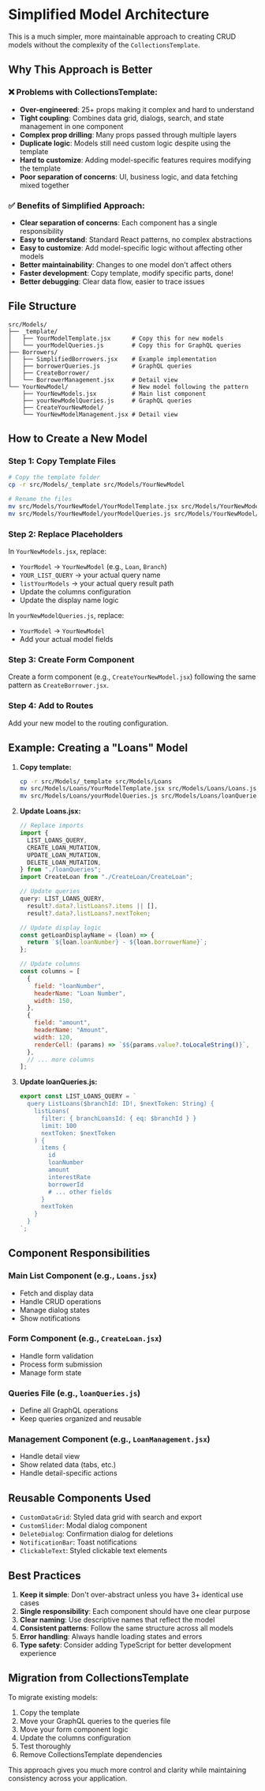 # Simplified Model Architecture

This is a much simpler, more maintainable approach to creating CRUD models without the complexity of the `CollectionsTemplate`.

## Why This Approach is Better

### ❌ Problems with CollectionsTemplate:

- **Over-engineered**: 25+ props making it complex and hard to understand
- **Tight coupling**: Combines data grid, dialogs, search, and state management in one component
- **Complex prop drilling**: Many props passed through multiple layers
- **Duplicate logic**: Models still need custom logic despite using the template
- **Hard to customize**: Adding model-specific features requires modifying the template
- **Poor separation of concerns**: UI, business logic, and data fetching mixed together

### ✅ Benefits of Simplified Approach:

- **Clear separation of concerns**: Each component has a single responsibility
- **Easy to understand**: Standard React patterns, no complex abstractions
- **Easy to customize**: Add model-specific logic without affecting other models
- **Better maintainability**: Changes to one model don't affect others
- **Faster development**: Copy template, modify specific parts, done!
- **Better debugging**: Clear data flow, easier to trace issues

## File Structure

```
src/Models/
├── _template/
│   ├── YourModelTemplate.jsx      # Copy this for new models
│   └── yourModelQueries.js        # Copy this for GraphQL queries
├── Borrowers/
│   ├── SimplifiedBorrowers.jsx    # Example implementation
│   ├── borrowerQueries.js         # GraphQL queries
│   ├── CreateBorrower/
│   └── BorrowerManagement.jsx     # Detail view
└── YourNewModel/                  # New model following the pattern
    ├── YourNewModels.jsx          # Main list component
    ├── yourNewModelQueries.js     # GraphQL queries
    ├── CreateYourNewModel/
    └── YourNewModelManagement.jsx # Detail view
```

## How to Create a New Model

### Step 1: Copy Template Files

```bash
# Copy the template folder
cp -r src/Models/_template src/Models/YourNewModel

# Rename the files
mv src/Models/YourNewModel/YourModelTemplate.jsx src/Models/YourNewModel/YourNewModels.jsx
mv src/Models/YourNewModel/yourModelQueries.js src/Models/YourNewModel/yourNewModelQueries.js
```

### Step 2: Replace Placeholders

In `YourNewModels.jsx`, replace:

- `YourModel` → `YourNewModel` (e.g., `Loan`, `Branch`)
- `YOUR_LIST_QUERY` → your actual query name
- `listYourModels` → your actual query result path
- Update the columns configuration
- Update the display name logic

In `yourNewModelQueries.js`, replace:

- `YourModel` → `YourNewModel`
- Add your actual model fields

### Step 3: Create Form Component

Create a form component (e.g., `CreateYourNewModel.jsx`) following the same pattern as `CreateBorrower.jsx`.

### Step 4: Add to Routes

Add your new model to the routing configuration.

## Example: Creating a "Loans" Model

1. **Copy template:**

   ```bash
   cp -r src/Models/_template src/Models/Loans
   mv src/Models/Loans/YourModelTemplate.jsx src/Models/Loans/Loans.jsx
   mv src/Models/Loans/yourModelQueries.js src/Models/Loans/loanQueries.js
   ```

2. **Update Loans.jsx:**

   ```jsx
   // Replace imports
   import {
     LIST_LOANS_QUERY,
     CREATE_LOAN_MUTATION,
     UPDATE_LOAN_MUTATION,
     DELETE_LOAN_MUTATION,
   } from "./loanQueries";
   import CreateLoan from "./CreateLoan/CreateLoan";

   // Update queries
   query: LIST_LOANS_QUERY,
     result?.data?.listLoans?.items || [],
     result?.data?.listLoans?.nextToken;

   // Update display logic
   const getLoanDisplayName = (loan) => {
     return `${loan.loanNumber} - ${loan.borrowerName}`;
   };

   // Update columns
   const columns = [
     {
       field: "loanNumber",
       headerName: "Loan Number",
       width: 150,
     },
     {
       field: "amount",
       headerName: "Amount",
       width: 120,
       renderCell: (params) => `$${params.value?.toLocaleString()}`,
     },
     // ... more columns
   ];
   ```

3. **Update loanQueries.js:**
   ```jsx
   export const LIST_LOANS_QUERY = `
     query ListLoans($branchId: ID!, $nextToken: String) {
       listLoans(
         filter: { branchLoansId: { eq: $branchId } }
         limit: 100
         nextToken: $nextToken
       ) {
         items {
           id
           loanNumber
           amount
           interestRate
           borrowerId
           # ... other fields
         }
         nextToken
       }
     }
   `;
   ```

## Component Responsibilities

### Main List Component (e.g., `Loans.jsx`)

- Fetch and display data
- Handle CRUD operations
- Manage dialog states
- Show notifications

### Form Component (e.g., `CreateLoan.jsx`)

- Handle form validation
- Process form submission
- Manage form state

### Queries File (e.g., `loanQueries.js`)

- Define all GraphQL operations
- Keep queries organized and reusable

### Management Component (e.g., `LoanManagement.jsx`)

- Handle detail view
- Show related data (tabs, etc.)
- Handle detail-specific actions

## Reusable Components Used

- `CustomDataGrid`: Styled data grid with search and export
- `CustomSlider`: Modal dialog component
- `DeleteDialog`: Confirmation dialog for deletions
- `NotificationBar`: Toast notifications
- `ClickableText`: Styled clickable text elements

## Best Practices

1. **Keep it simple**: Don't over-abstract unless you have 3+ identical use cases
2. **Single responsibility**: Each component should have one clear purpose
3. **Clear naming**: Use descriptive names that reflect the model
4. **Consistent patterns**: Follow the same structure across all models
5. **Error handling**: Always handle loading states and errors
6. **Type safety**: Consider adding TypeScript for better development experience

## Migration from CollectionsTemplate

To migrate existing models:

1. Copy the template
2. Move your GraphQL queries to the queries file
3. Move your form component logic
4. Update the columns configuration
5. Test thoroughly
6. Remove CollectionsTemplate dependencies

This approach gives you much more control and clarity while maintaining consistency across your application.
